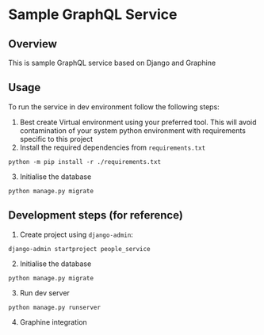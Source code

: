 Sample GraphQL Service
======================

Overview
--------
This is sample GraphQL service based on Django and Graphine

Usage
------
To run the service in dev environment follow the following steps:
1. Best create Virtual environment using your preferred tool. This will avoid contamination of your system python environment with requirements specific to this project
2. Install the required dependencies from `requirements.txt`
```shell
python -m pip install -r ./requirements.txt 
```
3. Initialise the database
```shell
python manage.py migrate
```


Development steps (for reference)
-------------------------------
1. Create project using `django-admin`:
```shell
django-admin startproject people_service
```

2. Initialise the database
```shell
python manage.py migrate
```

3. Run dev server
```shell
python manage.py runserver
```

4. Graphine integration
